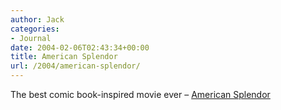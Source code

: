 ```yaml
---
author: Jack
categories:
- Journal
date: 2004-02-06T02:43:34+00:00
title: American Splendor
url: /2004/american-splendor/
---
```


The best comic book-inspired movie ever &#8211; [American Splendor][1]

 [1]: http://www.imdb.com/title/tt0305206/